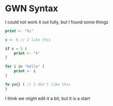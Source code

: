 # GWN Syntax

I could not work it out fully, but I found some things

```php
print <- "hi" 

x <- 5 // I like this

if x = 5 (
    print <- "k"
)

for i in "hello" (
    print <- i
)

fn yo{} ( // I don't like this
)

```

I think we might edit it a bit, but it is a start
